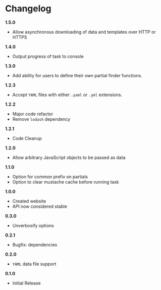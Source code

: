 # Changelog

__1.5.0__

 * Allow asynchronous downloading of data and templates over HTTP or HTTPS

__1.4.0__

 * Output progress of task to console

__1.3.0__

 * Add ability for users to define their own partial finder functions.

__1.2.3__

 * Accept `YAML` files with either `.yaml` or `.yml` extensions.

__1.2.2__

 * Major code refactor
 * Remove `lodash` dependency

__1.2.1__

 * Code Cleanup

__1.2.0__

 * Allow arbitrary JavaScript objects to be passed as data

__1.1.0__

 * Option for common prefix on partials
 * Option to clear mustache cache before running task

__1.0.0__

 * Created website
 * API now considered stable

__0.3.0__

 * Unverbosify options

__0.2.1__

 * Bugfix: dependencies

__0.2.0__

 * `YAML` data file support

__0.1.0__

 * Initial Release
